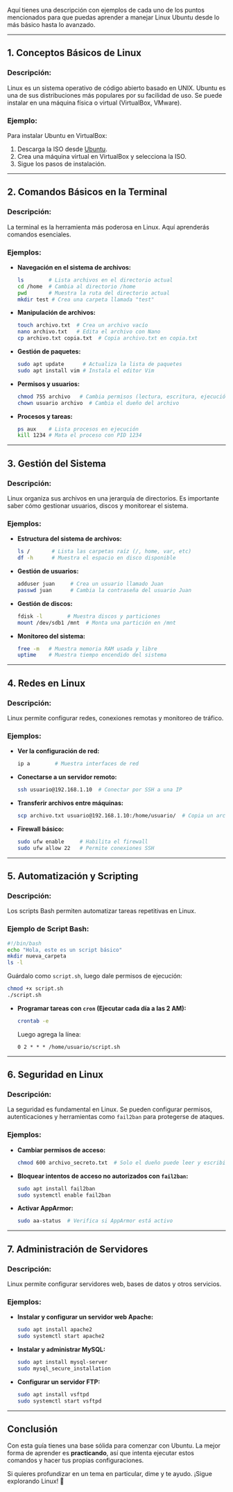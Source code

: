 Aquí tienes una descripción con ejemplos de cada uno de los puntos mencionados para que puedas aprender a manejar Linux Ubuntu desde lo más básico hasta lo avanzado.  

---

## **1. Conceptos Básicos de Linux**  
### **Descripción:**  
Linux es un sistema operativo de código abierto basado en UNIX. Ubuntu es una de sus distribuciones más populares por su facilidad de uso. Se puede instalar en una máquina física o virtual (VirtualBox, VMware).  

### **Ejemplo:**  
Para instalar Ubuntu en VirtualBox:
1. Descarga la ISO desde [Ubuntu](https://ubuntu.com/download).
2. Crea una máquina virtual en VirtualBox y selecciona la ISO.
3. Sigue los pasos de instalación.

---

## **2. Comandos Básicos en la Terminal**  
### **Descripción:**  
La terminal es la herramienta más poderosa en Linux. Aquí aprenderás comandos esenciales.  

### **Ejemplos:**  
- **Navegación en el sistema de archivos:**  
  ```bash
  ls        # Lista archivos en el directorio actual
  cd /home  # Cambia al directorio /home
  pwd       # Muestra la ruta del directorio actual
  mkdir test # Crea una carpeta llamada "test"
  ```

- **Manipulación de archivos:**  
  ```bash
  touch archivo.txt  # Crea un archivo vacío
  nano archivo.txt   # Edita el archivo con Nano
  cp archivo.txt copia.txt  # Copia archivo.txt en copia.txt
  ```

- **Gestión de paquetes:**  
  ```bash
  sudo apt update      # Actualiza la lista de paquetes
  sudo apt install vim # Instala el editor Vim
  ```

- **Permisos y usuarios:**  
  ```bash
  chmod 755 archivo   # Cambia permisos (lectura, escritura, ejecución)
  chown usuario archivo  # Cambia el dueño del archivo
  ```

- **Procesos y tareas:**  
  ```bash
  ps aux    # Lista procesos en ejecución
  kill 1234 # Mata el proceso con PID 1234
  ```

---

## **3. Gestión del Sistema**  
### **Descripción:**  
Linux organiza sus archivos en una jerarquía de directorios. Es importante saber cómo gestionar usuarios, discos y monitorear el sistema.  

### **Ejemplos:**  
- **Estructura del sistema de archivos:**  
  ```bash
  ls /       # Lista las carpetas raíz (/, home, var, etc)
  df -h      # Muestra el espacio en disco disponible
  ```

- **Gestión de usuarios:**  
  ```bash
  adduser juan     # Crea un usuario llamado Juan
  passwd juan      # Cambia la contraseña del usuario Juan
  ```

- **Gestión de discos:**  
  ```bash
  fdisk -l        # Muestra discos y particiones
  mount /dev/sdb1 /mnt  # Monta una partición en /mnt
  ```

- **Monitoreo del sistema:**  
  ```bash
  free -m   # Muestra memoria RAM usada y libre
  uptime    # Muestra tiempo encendido del sistema
  ```

---

## **4. Redes en Linux**  
### **Descripción:**  
Linux permite configurar redes, conexiones remotas y monitoreo de tráfico.  

### **Ejemplos:**  
- **Ver la configuración de red:**  
  ```bash
  ip a        # Muestra interfaces de red
  ```

- **Conectarse a un servidor remoto:**  
  ```bash
  ssh usuario@192.168.1.10  # Conectar por SSH a una IP
  ```

- **Transferir archivos entre máquinas:**  
  ```bash
  scp archivo.txt usuario@192.168.1.10:/home/usuario/  # Copia un archivo a otra máquina
  ```

- **Firewall básico:**  
  ```bash
  sudo ufw enable     # Habilita el firewall
  sudo ufw allow 22   # Permite conexiones SSH
  ```

---

## **5. Automatización y Scripting**  
### **Descripción:**  
Los scripts Bash permiten automatizar tareas repetitivas en Linux.  

### **Ejemplo de Script Bash:**  
```bash
#!/bin/bash
echo "Hola, este es un script básico"
mkdir nueva_carpeta
ls -l
```
Guárdalo como `script.sh`, luego dale permisos de ejecución:  
```bash
chmod +x script.sh
./script.sh
```

- **Programar tareas con `cron` (Ejecutar cada día a las 2 AM):**  
  ```bash
  crontab -e
  ```
  Luego agrega la línea:  
  ```
  0 2 * * * /home/usuario/script.sh
  ```

---

## **6. Seguridad en Linux**  
### **Descripción:**  
La seguridad es fundamental en Linux. Se pueden configurar permisos, autenticaciones y herramientas como `fail2ban` para protegerse de ataques.  

### **Ejemplos:**  
- **Cambiar permisos de acceso:**  
  ```bash
  chmod 600 archivo_secreto.txt  # Solo el dueño puede leer y escribir
  ```

- **Bloquear intentos de acceso no autorizados con `fail2ban`:**  
  ```bash
  sudo apt install fail2ban
  sudo systemctl enable fail2ban
  ```

- **Activar AppArmor:**  
  ```bash
  sudo aa-status  # Verifica si AppArmor está activo
  ```

---

## **7. Administración de Servidores**  
### **Descripción:**  
Linux permite configurar servidores web, bases de datos y otros servicios.  

### **Ejemplos:**  
- **Instalar y configurar un servidor web Apache:**  
  ```bash
  sudo apt install apache2
  sudo systemctl start apache2
  ```

- **Instalar y administrar MySQL:**  
  ```bash
  sudo apt install mysql-server
  sudo mysql_secure_installation
  ```

- **Configurar un servidor FTP:**  
  ```bash
  sudo apt install vsftpd
  sudo systemctl start vsftpd
  ```

---

## **Conclusión**  
Con esta guía tienes una base sólida para comenzar con Ubuntu. La mejor forma de aprender es **practicando**, así que intenta ejecutar estos comandos y hacer tus propias configuraciones.

Si quieres profundizar en un tema en particular, dime y te ayudo. ¡Sigue explorando Linux! 🚀
